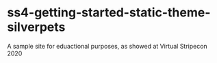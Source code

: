 # ss4-getting-started-static-theme-silverpets
A sample site for eduactional purposes, as showed at Virtual Stripecon 2020
